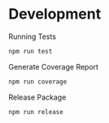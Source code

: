 # Development

Running Tests 

```bash
npm run test
```

Generate Coverage Report

```bash
npm run coverage
```

Release Package

```bash
npm run release
```

